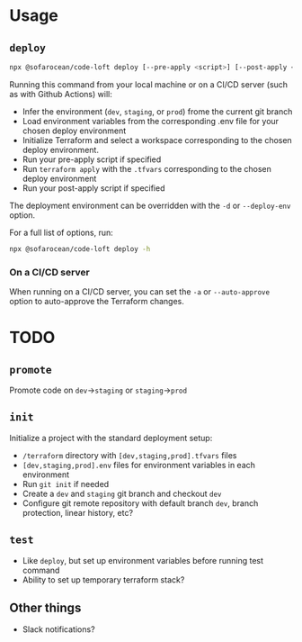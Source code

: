 # Usage

## `deploy`

```bash
npx @sofarocean/code-loft deploy [--pre-apply <script>] [--post-apply <script>]
```

Running this command from your local machine or on a CI/CD server (such as with Github Actions) will:

- Infer the environment (`dev`, `staging`, or `prod`) frome the current git branch
- Load environment variables from the corresponding .env file for your chosen deploy environment
- Initialize Terraform and select a workspace corresponding to the chosen deploy environment.
- Run your pre-apply script if specified
- Run `terraform apply` with the `.tfvars` corresponding to the chosen deploy environment
- Run your post-apply script if specified

The deployment environment can be overridden with the `-d` or `--deploy-env` option.

For a full list of options, run:

```bash
npx @sofarocean/code-loft deploy -h
```

### On a CI/CD server

When running on a CI/CD server, you can set the `-a` or `--auto-approve` option to auto-approve the Terraform changes.

# TODO

## `promote`

Promote code on `dev`->`staging` or `staging`->`prod`

## `init`

Initialize a project with the standard deployment setup:

- `/terraform` directory with `[dev,staging,prod].tfvars` files
- `[dev,staging,prod].env` files for environment variables in each environment
- Run `git init` if needed
- Create a `dev` and `staging` git branch and checkout `dev`
- Configure git remote repository with default branch `dev`, branch protection, linear history, etc?

## `test`

- Like `deploy`, but set up environment variables before running test command
- Ability to set up temporary terraform stack?

## Other things

- Slack notifications?
